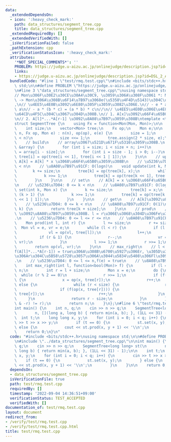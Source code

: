 ```yaml
---
data:
  _extendedDependsOn:
  - icon: ':heavy_check_mark:'
    path: data_structures/segment_tree.cpp
    title: data_structures/segment_tree.cpp
  _extendedRequiredBy: []
  _extendedVerifiedWith: []
  _isVerificationFailed: false
  _pathExtension: cpp
  _verificationStatusIcon: ':heavy_check_mark:'
  attributes:
    '*NOT_SPECIAL_COMMENTS*': ''
    PROBLEM: https://judge.u-aizu.ac.jp/onlinejudge/description.jsp?id=DSL_2_A&lang=jp
    links:
    - https://judge.u-aizu.ac.jp/onlinejudge/description.jsp?id=DSL_2_A&lang=jp
  bundledCode: "#line 1 \"test/rmq.test.cpp\"\n#include <bits/stdc++.h>\nusing namespace\
    \ std;\n\n#define PROBLEM \"https://judge.u-aizu.ac.jp/onlinejudge/description.jsp?id=DSL_2_A&lang=jp\"\
    \n#line 3 \"data_structures/segment_tree.cpp\"\nusing namespace std;\n\n// SegmentTree\n\
    // Mon\u306F\u30E2\u30CE\u30A4\u30C9, \u3059\u306A\u308F\u3061 *: Mon \xD7 Mon\
    \ -> Mon\u306A\u308B\u6F14\u7B97\u3068e(\u5358\u4F4D\u5143)\u304C\u3042\u3063\u3066\
    ,\n// \u4EE5\u4E0B\u3092\u6E80\u305F\u3059\u3082\u306E.\n// - e * a = a * e =\
    \ a\n// - a * (b * c) = (a * b) * c\n//\n// \u4EE5\u4E0B\u306E\u4E8C\u3064\u306E\
    \u64CD\u4F5C\u304C\u3067\u304D\u308B.\n// 1. A[x]\u3092\u66F4\u65B0\u3059\u308B\
    \n// 2. A[l]*...*A[r-1] \u3092\u8A08\u7B97\u3059\u308B\ntemplate <typename Mon>\n\
    struct SegmentTree {\n    using Fx = function<Mon(Mon, Mon)>;\n\n    int n;\n\
    \    int size;\n    vector<Mon> tree;\n    Fx op;\n    Mon e;\n\n    SegmentTree(int\
    \ n, Fx op, Mon e) : n(n), op(op), e(e) {\n        size = 1;\n        while (size\
    \ < n)\n            size <<= 1;\n        tree.assign(2 * size, e);\n    }\n\n\
    \    // build\n    // array\u3067\u521D\u671F\u5316\u3059\u308B.\n    void build(vector<Mon>\
    \ &array) {\n        for (int i = size; i < size + n; i++)\n            tree[i]\
    \ = array[i - size];\n        for (int i = size - 1; i > 0; i--)\n           \
    \ tree[i] = op(tree[i << 1], tree[i << 1 | 1]);\n    }\n\n    // update\n    //\
    \ A[k] = A[k] * x \u3068\u66F4\u65B0\u3059\u308B\n    // \u5236\u7D04: 0 <= k\
    \ < n\n    // \u8A08\u7B97\u91CF: O(logn)\n    void update(int k, Mon x) {\n \
    \       k += size;\n        tree[k] = op(tree[k], x);\n        while (k > 1) {\n\
    \            k >>= 1;\n            tree[k] = op(tree[k << 1], tree[k << 1 | 1]);\n\
    \        }\n    }\n\n    // set\n    // A[k] = x \u3068\u66F4\u65B0\u3059\u308B\
    \n    // \u5236\u7D04: 0 <= k < n\n    // \u8A08\u7B97\u91CF: O(logn)\n    void\
    \ set(int k, Mon x) {\n        k += size;\n        tree[k] = x;\n        while\
    \ (k > 1) {\n            k >>= 1;\n            tree[k] = op(tree[k << 1], tree[k\
    \ << 1 | 1]);\n        }\n    }\n\n    // get\n    // A[k]\u3092\u8FD4\u3059.\n\
    \    // \u5236\u7D04: 0 <= k < n\n    // \u8A08\u7B97\u91CF: O(1)\n    Mon get(int\
    \ k) {\n        return tree[k + size];\n    }\n\n    // prod\n    // A[l]*...*A[r-1]\
    \ \u3092\u8A08\u7B97\u3059\u308B. l = r\u306E\u3068\u304D\u306Fe\u3092\u8FD4\u3059\
    .\n    // \u5236\u7D04: 0 <= l <= r <= n\n    // \u8A08\u7B97\u91CF: O(logn)\n\
    \    Mon prod(int l, int r) {\n        l += size;\n        r += size;\n      \
    \  Mon vl = e, vr = e;\n        while (l < r) {\n            if (l & 1) {\n  \
    \              vl = op(vl, tree[l]);\n                l++;\n            }\n  \
    \          if (r & 1) {\n                r--;\n                vr = op(tree[r],\
    \ vr);\n            }\n            l >>= 1;\n            r >>= 1;\n        }\n\
    \        return op(vl, vr);\n    }\n\n    // max_right\n    // l < r <= n\u3067\
    f(A[l]*...*A[r-1]) = true\u306A\u308B\u6700\u5927\u306Er, \u305D\u306E\u3088\u3046\
    \u306Ar\u304C\u5B58\u5728\u3057\u306A\u3044\u5834\u5408\u306Fl\u3092\u8FD4\u3059\
    .\n    // \u5236\u7D04: 0 <= l <= n,f(e) = true\n    // \u8A08\u7B97\u91CF: O(logn)\n\
    \    int max_right(int l, function<bool(Mon)> f) {\n        if (l == n) return\
    \ n;\n        int r = l + size;\n        Mon x = e;\n        do {\n          \
    \  while (r % 2 == 0)\n                r >>= 1;\n            if (f(op(x, tree[r])))\
    \ {\n                x = op(x, tree[r]);\n                r++;\n            }\
    \ else {\n                while (r < size) {\n                    r <<= 1;\n \
    \                   if (f(op(x, tree[r]))) {\n                        x = op(x,\
    \ tree[r]);\n                        r++;\n                    }\n           \
    \     }\n                return r - size;\n            }\n        } while ((r\
    \ & -r) != r);\n        return n;\n    }\n};\n#line 6 \"test/rmq.test.cpp\"\n\n\
    int main() {\n    int n, q;\n    cin >> n >> q;\n    SegmentTree<long long> st(\n\
    \        n, [](long a, long b) { return min(a, b); }, (1LL << 31) - 1);\n\n  \
    \  int t;\n    long long x, y;\n    for (int i = 0; i < q; i++) {\n        cin\
    \ >> t >> x >> y;\n        if (t == 0) {\n            st.set(x, y);\n        }\
    \ else {\n            cout << st.prod(x, y + 1) << '\\n';\n        }\n    }\n\n\
    \    return 0;\n}\n"
  code: "#include <bits/stdc++.h>\nusing namespace std;\n\n#define PROBLEM \"https://judge.u-aizu.ac.jp/onlinejudge/description.jsp?id=DSL_2_A&lang=jp\"\
    \n#include \"../data_structures/segment_tree.cpp\"\n\nint main() {\n    int n,\
    \ q;\n    cin >> n >> q;\n    SegmentTree<long long> st(\n        n, [](long a,\
    \ long b) { return min(a, b); }, (1LL << 31) - 1);\n\n    int t;\n    long long\
    \ x, y;\n    for (int i = 0; i < q; i++) {\n        cin >> t >> x >> y;\n    \
    \    if (t == 0) {\n            st.set(x, y);\n        } else {\n            cout\
    \ << st.prod(x, y + 1) << '\\n';\n        }\n    }\n\n    return 0;\n}"
  dependsOn:
  - data_structures/segment_tree.cpp
  isVerificationFile: true
  path: test/rmq.test.cpp
  requiredBy: []
  timestamp: '2022-09-04 14:36:51+09:00'
  verificationStatus: TEST_ACCEPTED
  verifiedWith: []
documentation_of: test/rmq.test.cpp
layout: document
redirect_from:
- /verify/test/rmq.test.cpp
- /verify/test/rmq.test.cpp.html
title: test/rmq.test.cpp
---
```

